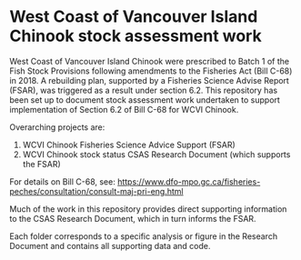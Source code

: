 # West Coast of Vancouver Island Chinook stock assessment work

West Coast of Vancouver Island Chinook were prescribed to Batch 1 of the Fish Stock Provisions following amendments to the Fisheries Act (Bill C-68) in 2018. A rebuilding plan, supported by a Fisheries Science Advise Report (FSAR), was triggered as a result under section 6.2. This repository has been set up to document stock assessment work undertaken to support implementation of Section 6.2 of Bill C-68 for WCVI Chinook.

Overarching projects are:
1) WCVI Chinook Fisheries Science Advice Support (FSAR)
2) WCVI Chinook stock status CSAS Research Document (which supports the FSAR)

For details on Bill C-68, see:
https://www.dfo-mpo.gc.ca/fisheries-peches/consultation/consult-maj-pri-eng.html

Much of the work in this repository provides direct supporting information to the CSAS Research Document, which in turn informs the FSAR.

Each folder corresponds to a specific analysis or figure in the Research Document and contains all supporting data and code. 
